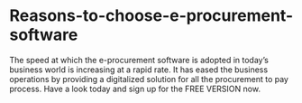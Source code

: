 # Reasons-to-choose-e-procurement-software
The speed at which the e-procurement software is adopted in today’s business world is increasing at a rapid rate. It has eased the business operations by providing a digitalized solution for all the procurement to pay process. Have a look today and sign up for the FREE VERSION now.
